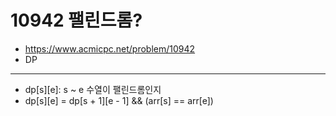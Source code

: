 # 10942 팰린드롬?

- https://www.acmicpc.net/problem/10942
- DP
---
- dp[s][e]: s ~ e 수열이 팰린드롬인지
- dp[s][e] = dp[s + 1][e - 1] && (arr[s] == arr[e])

